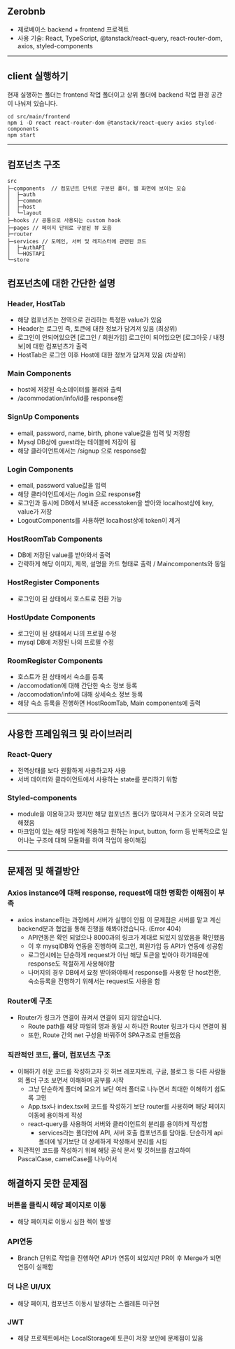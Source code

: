 ## Zerobnb 

- 제로베이스 backend + frontend 프로젝트
- 사용 기술: React, TypeScript, @tanstack/react-query, react-router-dom, axios, styled-components
---
## client 실행하기

현재 실행하는 폴더는 frontend 작업 폴더이고 상위 폴더에 backend 작업 환경 공간이 나눠져 있습니다.
```
cd src/main/frontend
npm i -D react react-router-dom @tanstack/react-query axios styled-components
npm start
```
---
## 컴포넌츠 구조
```
src
├─components  // 컴포넌트 단위로 구분된 폴더, 웹 화면에 보이는 모습
│  ├─auth
│  ├─common
│  ├─host
│  └─layout
├─hooks // 공통으로 사용되는 custom hook
├─pages // 페이지 단위로 구분된 뷰 모음
├─router
├─services // 도메인, 서버 및 레지스터에 관련된 코드
│  ├─AuthAPI 
│  └─HOSTAPI 
└─store
```

## 컴포넌츠에 대한 간단한 설명

### Header, HostTab
- 해당 컴포넌츠는 전역으로 관리하는 특정한 value가 있음
- Header는 로그인 즉, 토큰에 대한 정보가 담겨져 있음 (최상위)
- 로그인이 안되어있으면 [로그인 / 회원가입] 로그인이 되어있으면 [로그아웃 / 내정보]에 대한 컴포넌츠가 출력
- HostTab은 로그인 이후 Host에 대한 정보가 담겨져 있음 (차상위)

### Main Components
- host에 저장된 숙소데이터를 불러와 출력
- /acommodation/info/id를 response함

### SignUp Components
- email, password, name, birth, phone value값을 입력 및 저장함
- Mysql DB상에 guest라는 테이블에 저장이 됨
- 해당 클라이언트에서는 /signup 으로 response함

### Login Components
- email, password value값을 입력
- 해당 클라이언트에서는 /login 으로 response함
- 로그인과 동시에 DB에서 보내준 accesstoken을 받아와 localhost상에 key, value가 저장
- LogoutComponents를 사용하면 localhost상에 token이 제거

### HostRoomTab Components
- DB에 저장된 value를 받아와서 출력
- 간략하게 해당 이미지, 제목, 설명을 카드 형태로 출력 / Maincomponents와 동일

### HostRegister Components
- 로그인이 된 상태에서 호스트로 전환 가능

### HostUpdate Components
- 로그인이 된 상태에서 나의 프로필 수정
- mysql DB에 저장된 나의 프로필 수정

### RoomRegister Components
- 호스트가 된 상태에서 숙소를 등록
- /accomodation에 대해 간단한 숙소 정보 등록
- /accomodation/info에 대해 상세숙소 정보 등록
- 해당 숙소 등록을 진행하면 HostRoomTab, Main components에 출력
---
## 사용한 프레임워크 및 라이브러리

### React-Query
- 전역상태를 보다 원활하게 사용하고자 사용
- 서버 데이터와 클라이언트에서 사용하는 state를 분리하기 위함

### Styled-components
- module을 이용하고자 했지만 해당 컴포넌츠 폴더가 많아져서 구조가 오히려 복잡해졌음
- 마크업이 있는 해당 파일에 적용하고 원하는 input, button, form 등 반복적으로 일어나는 구조에 대해 모듈화를 하여 작업이 용이해짐
---
## 문제점 및 해결방안

### Axios instance에 대해 response, request에 대한 명확한 이해점이 부족
- axios instance하는 과정에서 서버가 실행이 안됨 이 문제점은 서버를 맡고 계신 backend분과 협업을 통해 진행을 해봐야겠습니다. (Error 404)
  - API연동은 확인 되었으나 8000과의 링크가 제대로 되있지 않았음을 확인했음
  - 이 후 mysqlDB와 연동을 진행하여 로그인, 회원가입 등 API가 연동에 성공함
  - 로그인시에는 단순하게 request가 아닌 해당 토큰을 받아야 하기때문에 response도 적절하게 사용해야함
  - 나머지의 경우 DB에서 요청 받아와야해서 response를 사용함 단 host전환, 숙소등록을 진행하기 위해서는 request도 사용을 함
### Router에 구조
- Router가 링크가 연결이 끊켜서 연결이 되지 않았습니다.
  - Route path를 해당 파일의 명과 동일 시 하니깐 Router 링크가 다시 연결이 됨
  - 또한, Route 간의 net 구성을 바꿔주어 SPA구조로 만들었음
### 직관적인 코드, 폴더, 컴포넌츠 구조
- 이해하기 쉬운 코드를 작성하고자 깃 허브 레포지토리, 구글, 블로그 등 다른 사람들의 폴더 구조 보면서 이해하며 공부를 시작
  - 그냥 단순하게 폴더에 모으기 보단 여러 폴더로 나누면서 최대한 이해하기 쉽도록 고민
  - App.tsx나 index.tsx에 코드를 작성하기 보단 router를 사용하며 해당 페이지 이동에 용이하게 작성
  - react-query를 사용하여 서버와 클라이언트의 분리를 용이하게 작성함
    - services라는 폴더안에 API, 서버 호출 컴포넌츠를 담아둠. 단순하게 api 폴더에 넣기보단 더 상세하게 작성해서 분리를 시킴
- 직관적인 코드를 작성하기 위해 해당 공식 문서 및 깃허브를 참고하여 PascalCase, camelCase를 나누어서 

## 해결하지 못한 문제점

### 버튼을 클릭시 해당 페이지로 이동
- 해당 페이지로 이동시 심한 렉이 발생
### API연동
- Branch 단위로 작업을 진행하면 API가 연동이 되었지만 PR이 후 Merge가 되면 연동이 실패함
### 더 나은 UI/UX 
- 해당 페이지, 컴포넌츠 이동시 발생하는 스켈레톤 미구현
### JWT
- 해당 프로젝트에서는 LocalStorage에 토큰이 저장 보안에 문제점이 있음

